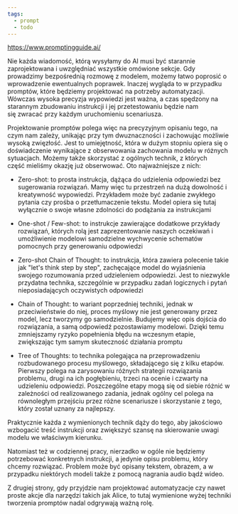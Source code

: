 ```yaml
---
tags:
  - prompt
  - todo
---
```

https://www.promptingguide.ai/

Nie każda wiadomość, którą wysyłamy do AI musi być starannie zaprojektowana i uwzględniać wszystkie omówione sekcje. Gdy prowadzimy bezpośrednią rozmowę z modelem, możemy łatwo poprosić o wprowadzenie ewentualnych poprawek. Inaczej wygląda to w przypadku promptów, które będziemy projektować na potrzeby automatyzacji. Wówczas wysoka precyzja wypowiedzi jest ważna, a czas spędzony na starannym zbudowaniu instrukcji i jej przetestowaniu będzie nam się zwracać przy każdym uruchomieniu scenariusza.

Projektowanie promptów polega więc na precyzyjnym opisaniu tego, na czym nam zależy, unikając przy tym dwuznaczności i zachowując możliwie wysoką zwięzłość. Jest to umiejętność, która w dużym stopniu opiera się o doświadczenie wynikające z obserwowania zachowania modelu w różnych sytuacjach. Możemy także skorzystać z ogólnych technik, z których część mieliśmy okazję już obserwować. Oto najważniejsze z nich:

- Zero-shot: to prosta instrukcja, dążąca do udzielenia odpowiedzi bez sugerowania rozwiązań. Mamy więc tu przestrzeń na dużą dowolność i kreatywność wypowiedzi. Przykładem może być zadanie zwykłego pytania czy prośba o przetłumaczenie tekstu. Model opiera się tutaj wyłącznie o swoje własne zdolności do podążania za instrukcjami
    
- One-shot / Few-shot: to instrukcje zawierające dodatkowe przykłady rozwiązań, których rolą jest zaprezentowanie naszych oczekiwań i umożliwienie modelowi samodzielne wychwycenie schematów pomocnych przy generowaniu odpowiedzi
    
- Zero-shot Chain of Thought: to instrukcja, która zawiera polecenie takie jak "let's think step by step", zachęcające model do wyjaśnienia swojego rozumowania przed udzieleniem odpowiedzi. Jest to niezwykle przydatna technika, szczególnie w przypadku zadań logicznych i pytań nieposiadających oczywistych odpowiedzi
    
- Chain of Thought: to wariant poprzedniej techniki, jednak w przeciwieństwie do niej, proces myślowy nie jest generowany przez model, lecz tworzymy go samodzielnie. Budujemy więc opis dojścia do rozwiązania, a samą odpowiedź pozostawiamy modelowi. Dzięki temu zmniejszamy ryzyko popełnienia błędu na wczesnym etapie, zwiększając tym samym skuteczność działania promptu
    
- Tree of Thoughts: to technika polegająca na przeprowadzeniu rozbudowanego procesu myślowego, składającego się z kilku etapów. Pierwszy polega na zarysowaniu różnych strategii rozwiązania problemu, drugi na ich pogłębieniu, trzeci na ocenie i czwarty na udzieleniu odpowiedzi. Poszczególne etapy mogą się od siebie różnić w zależności od realizowanego zadania, jednak ogólny cel polega na równoległym przejściu przez różne scenariusze i skorzystanie z tego, który został uznany za najlepszy.
    

Praktycznie każda z wymienionych technik dąży do tego, aby jakościowo wzbogacić treść instrukcji oraz zwiększyć szansę na skierowanie uwagi modelu we właściwym kierunku.

Natomiast też w codziennej pracy, nierzadko w ogóle nie będziemy potrzebować konkretnych instrukcji, a jedynie opisu problemu, który chcemy rozwiązać. Problem może być opisany tekstem, obrazem, a w przypadku niektórych modeli także z pomocą nagrania audio bądź wideo.

Z drugiej strony, gdy przyjdzie nam projektować automatyzacje czy nawet proste akcje dla narzędzi takich jak Alice, to tutaj wymienione wyżej techniki tworzenia promptów nadal odgrywają ważną rolę.
